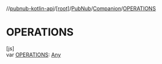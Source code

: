 //[pubnub-kotlin-api](../../../../index.md)/[[root]](../../index.md)/[PubNub](../index.md)/[Companion](index.md)/[OPERATIONS](-o-p-e-r-a-t-i-o-n-s.md)

# OPERATIONS

[js]\
var [OPERATIONS](-o-p-e-r-a-t-i-o-n-s.md): [Any](https://kotlinlang.org/api/latest/jvm/stdlib/kotlin-stdlib/kotlin/-any/index.html)
